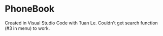 # PhoneBook
Created in Visual Studio Code with Tuan Le.
Couldn't get search function (#3 in menu) to work.
